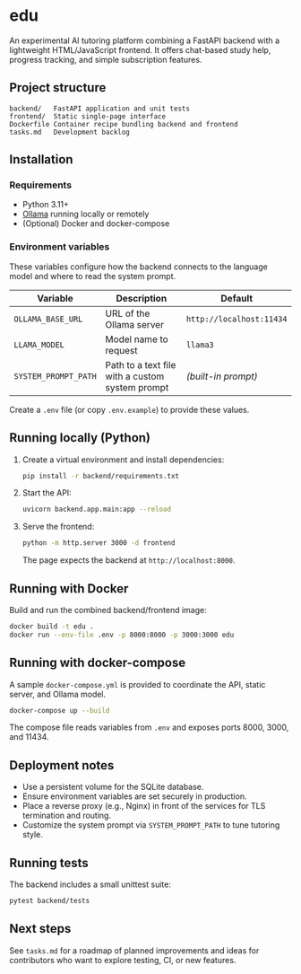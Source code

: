 # edu

An experimental AI tutoring platform combining a FastAPI backend with a
lightweight HTML/JavaScript frontend.  It offers chat-based study help,
progress tracking, and simple subscription features.

## Project structure

```
backend/   FastAPI application and unit tests
frontend/  Static single-page interface
Dockerfile Container recipe bundling backend and frontend
tasks.md   Development backlog
```

## Installation

### Requirements
- Python 3.11+
- [Ollama](https://github.com/ollama/ollama) running locally or remotely
- (Optional) Docker and docker-compose

### Environment variables
These variables configure how the backend connects to the language model and
where to read the system prompt.

| Variable | Description | Default |
|----------|-------------|---------|
| `OLLAMA_BASE_URL` | URL of the Ollama server | `http://localhost:11434` |
| `LLAMA_MODEL` | Model name to request | `llama3` |
| `SYSTEM_PROMPT_PATH` | Path to a text file with a custom system prompt | *(built-in prompt)* |

Create a `.env` file (or copy `.env.example`) to provide these values.

## Running locally (Python)
1. Create a virtual environment and install dependencies:
   ```bash
   pip install -r backend/requirements.txt
   ```
2. Start the API:
   ```bash
   uvicorn backend.app.main:app --reload
   ```
3. Serve the frontend:
   ```bash
   python -m http.server 3000 -d frontend
   ```
   The page expects the backend at `http://localhost:8000`.

## Running with Docker
Build and run the combined backend/frontend image:
```bash
docker build -t edu .
docker run --env-file .env -p 8000:8000 -p 3000:3000 edu
```

## Running with docker-compose
A sample `docker-compose.yml` is provided to coordinate the API, static server,
and Ollama model.
```bash
docker-compose up --build
```
The compose file reads variables from `.env` and exposes ports 8000, 3000, and
11434.

## Deployment notes
- Use a persistent volume for the SQLite database.
- Ensure environment variables are set securely in production.
- Place a reverse proxy (e.g., Nginx) in front of the services for TLS
  termination and routing.
- Customize the system prompt via `SYSTEM_PROMPT_PATH` to tune tutoring style.

## Running tests
The backend includes a small unittest suite:
```bash
pytest backend/tests
```

## Next steps
See `tasks.md` for a roadmap of planned improvements and ideas for contributors
who want to explore testing, CI, or new features.
